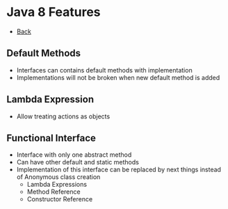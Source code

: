 # Java 8 Features

+ [Back](README.md)

## Default Methods

+ Interfaces can contains default methods
    with implementation
+ Implementations will not be broken when new default
    method is added

## Lambda Expression

+ Allow treating actions as objects

## Functional Interface

+ Interface with only one abstract method
+ Can have other default and static methods
+ Implementation of this interface 
    can be replaced by next things 
    instead of Anonymous class creation
    + Lambda Expressions
    + Method Reference
    + Constructor Reference
